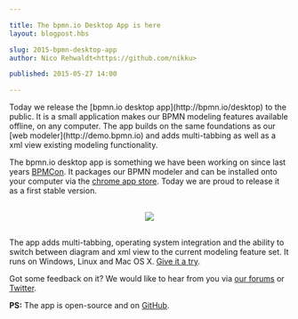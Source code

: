 ```yaml
---

title: The bpmn.io Desktop App is here
layout: blogpost.hbs

slug: 2015-bpmn-desktop-app
author: Nico Rehwaldt<https://github.com/nikku>

published: 2015-05-27 14:00

---
```


<p class="introduction">
  Today we release the [bpmn.io desktop app](http://bpmn.io/desktop) to the public. It is a small application makes our BPMN modeling features available offline, on any computer. The app builds on the same foundations as our [web modeler](http://demo.bpmn.io) and adds multi-tabbing as well as a xml view existing modeling functionality.
</p>

<!-- continue -->


The bpmn.io desktop app is something we have been working on since last years [BPMCon](http://www.bpmcon.de). It packages our BPMN modeler and can be installed onto your computer via the [chrome app store](https://chrome.google.com/webstore/detail/bpmnio/hhikcjnalmkhinbomccdibaolelcpjli). Today we are proud to release it as a first stable version.


<div style="margin: 30px 0; text-align: center">
  <img style="max-width: 80%" src="{{ assets }}/attachments/blog/2015/007-desktop-app.png">
</div>


The app adds multi-tabbing, operating system integration and the ability to switch between diagram and xml view to the current modeling feature set. It runs on Windows, Linux and Mac OS X. [Give it a try](https://chrome.google.com/webstore/detail/bpmnio/hhikcjnalmkhinbomccdibaolelcpjli).


Got some feedback on it? We would like to hear from you via [our forums](https://forum.bpmn.io) or [Twitter](https://twitter.com/bpmn_io).

__PS:__ The app is open-source and on [GitHub](https://github.com/bpmn-io/bpmn-io-chrome).